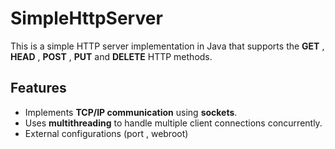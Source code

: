 # SimpleHttpServer

This is a simple HTTP server implementation in Java that supports the **GET** , **HEAD** , **POST** , **PUT** and  **DELETE** HTTP methods.

## Features

- Implements **TCP/IP communication** using **sockets**.
- Uses **multithreading** to handle multiple client connections concurrently.
- External configurations (port , webroot)
